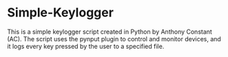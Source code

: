 # Simple-Keylogger
This is a simple keylogger script created in Python by Anthony Constant (AC). The script uses the pynput plugin to control and monitor devices, and it logs every key pressed by the user to a specified file.
